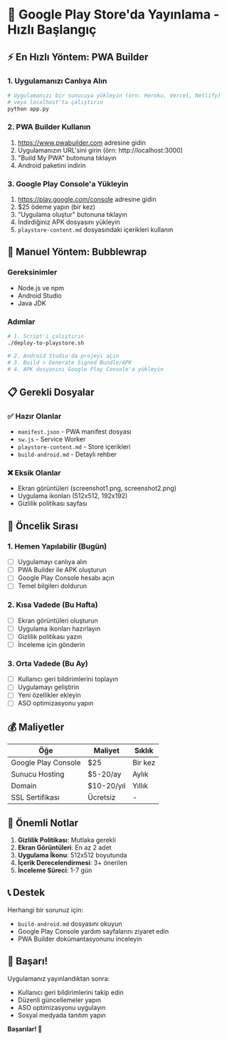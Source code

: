 # 🚀 Google Play Store'da Yayınlama - Hızlı Başlangıç

## ⚡ En Hızlı Yöntem: PWA Builder

### 1. Uygulamanızı Canlıya Alın
```bash
# Uygulamanızı bir sunucuya yükleyin (örn: Heroku, Vercel, Netlify)
# veya localhost'ta çalıştırın
python app.py
```

### 2. PWA Builder Kullanın
1. https://www.pwabuilder.com adresine gidin
2. Uygulamanızın URL'sini girin (örn: http://localhost:3000)
3. "Build My PWA" butonuna tıklayın
4. Android paketini indirin

### 3. Google Play Console'a Yükleyin
1. https://play.google.com/console adresine gidin
2. $25 ödeme yapın (bir kez)
3. "Uygulama oluştur" butonuna tıklayın
4. İndirdiğiniz APK dosyasını yükleyin
5. `playstore-content.md` dosyasındaki içerikleri kullanın

## 🔧 Manuel Yöntem: Bubblewrap

### Gereksinimler
- Node.js ve npm
- Android Studio
- Java JDK

### Adımlar
```bash
# 1. Script'i çalıştırın
./deploy-to-playstore.sh

# 2. Android Studio'da projeyi açın
# 3. Build > Generate Signed Bundle/APK
# 4. APK dosyasını Google Play Console'a yükleyin
```

## 📋 Gerekli Dosyalar

### ✅ Hazır Olanlar
- `manifest.json` - PWA manifest dosyası
- `sw.js` - Service Worker
- `playstore-content.md` - Store içerikleri
- `build-android.md` - Detaylı rehber

### ❌ Eksik Olanlar
- Ekran görüntüleri (screenshot1.png, screenshot2.png)
- Uygulama ikonları (512x512, 192x192)
- Gizlilik politikası sayfası

## 🎯 Öncelik Sırası

### 1. Hemen Yapılabilir (Bugün)
- [ ] Uygulamayı canlıya alın
- [ ] PWA Builder ile APK oluşturun
- [ ] Google Play Console hesabı açın
- [ ] Temel bilgileri doldurun

### 2. Kısa Vadede (Bu Hafta)
- [ ] Ekran görüntüleri oluşturun
- [ ] Uygulama ikonları hazırlayın
- [ ] Gizlilik politikası yazın
- [ ] İnceleme için gönderin

### 3. Orta Vadede (Bu Ay)
- [ ] Kullanıcı geri bildirimlerini toplayın
- [ ] Uygulamayı geliştirin
- [ ] Yeni özellikler ekleyin
- [ ] ASO optimizasyonu yapın

## 💰 Maliyetler

| Öğe | Maliyet | Sıklık |
|-----|---------|--------|
| Google Play Console | $25 | Bir kez |
| Sunucu Hosting | $5-20/ay | Aylık |
| Domain | $10-20/yıl | Yıllık |
| SSL Sertifikası | Ücretsiz | - |

## 🚨 Önemli Notlar

1. **Gizlilik Politikası**: Mutlaka gerekli
2. **Ekran Görüntüleri**: En az 2 adet
3. **Uygulama İkonu**: 512x512 boyutunda
4. **İçerik Derecelendirmesi**: 3+ önerilen
5. **İnceleme Süreci**: 1-7 gün

## 📞 Destek

Herhangi bir sorunuz için:
- `build-android.md` dosyasını okuyun
- Google Play Console yardım sayfalarını ziyaret edin
- PWA Builder dokümantasyonunu inceleyin

## 🎉 Başarı!

Uygulamanız yayınlandıktan sonra:
- Kullanıcı geri bildirimlerini takip edin
- Düzenli güncellemeler yapın
- ASO optimizasyonu uygulayın
- Sosyal medyada tanıtım yapın

**Başarılar! 🚀** 